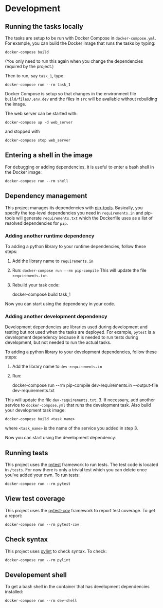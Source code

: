 # Development

## Running the tasks locally

The tasks are setup to be run with Docker Compose in `docker-compose.yml`. For example,
you can build the Docker image that runs the tasks by typing:

    docker-compose build

(You only need to run this again when you change the dependencies required by 
the project.)

Then to run, say `task_1`, type:

    docker-compose run --rm task_1

Docker Compose is setup so that changes in the environment file `build/files/.env.dev`
and the files in `src` will be available without rebuilding the image.

The web server can be started with:

    docker-compose up -d web_server

and stopped with

    docker-compose stop web_server

## Entering a shell in the image

For debugging or adding dependencies, it is useful to enter a bash shell in 
the Docker image:

    docker-compose run --rm shell

## Dependency management

This project manages its dependencies with 
[pip-tools](https://github.com/jazzband/pip-tools).
Basically, you specify the top-level dependencies you need in
`requirements.in` and pip-tools will generate `requirements.txt`
which the Dockerfile uses as a list of resolved dependencies for 
`pip`.
 
### Adding another runtime dependency

To adding a python library to your runtime dependencies, follow these steps:

1. Add the library name to `requirements.in`
2. Run:
    `docker-compose run --rm pip-compile`
This will update the file `requirements.txt`.
3. Rebuild your task code:

    docker-compose build task_1

Now you can start using the dependency in your code.

### Adding another development dependency

Development dependencies are libraries used during development and
testing but not used when the tasks are deployed. For example, `pytest`
is a development dependency because it is needed to run tests during
development, but not needed to run the actual tasks.

To adding a python library to your development dependencies, follow these 
steps:

1. Add the library name to `dev-requirements.in`
2. Run:

    docker-compose run --rm pip-compile dev-requirements.in --output-file dev-requirements.txt

This will update the file `dev-requirements.txt`.
3. If necessary, add another service to `docker-compose.yml` that runs
the development task. Also build your development task image:

    docker-compose build <task name>

where `<task_name>` is the name of the service you added in step 3.

Now you can start using the development dependency.

## Running tests

This project uses the [pytest](https://docs.pytest.org/en/latest/)
framework to run tests. The test code is located in `/tests`. For
now there is only a trivial test which you can delete once you've
added your own. To run tests:

    docker-compose run --rm pytest

## View test coverage

This project uses the [pytest-cov](https://github.com/pytest-dev/pytest-cov)
framework to report test coverage. To get a report:

    docker-compose run --rm pytest-cov

## Check syntax

This project uses [pylint](https://www.pylint.org/) to check syntax. To check:

    docker-compose run --rm pylint

## Developement shell

To get a bash shell in the container that has development dependencies installed:

    docker-compose run --rm dev-shell
